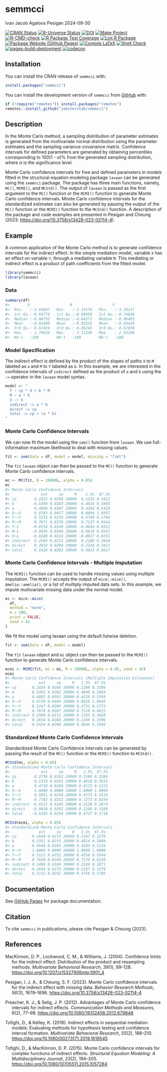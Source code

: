 semmcci
================
Ivan Jacob Agaloos Pesigan
2024-09-30

<!-- README.md is generated from .setup/readme/README.Rmd. Please edit that file -->

<!-- badges: start -->

[![CRAN
Status](https://www.r-pkg.org/badges/version/semmcci)](https://cran.r-project.org/package=semmcci)
[![R-Universe
Status](https://jeksterslab.r-universe.dev/badges/semmcci)](https://jeksterslab.r-universe.dev)
[![DOI](https://zenodo.org/badge/DOI/10.3758/s13428-023-02114-4.svg)](https://doi.org/10.3758/s13428-023-02114-4)
[![Make
Project](https://github.com/jeksterslab/semmcci/actions/workflows/make.yml/badge.svg)](https://github.com/jeksterslab/semmcci/actions/workflows/make.yml)
[![R-CMD-check](https://github.com/jeksterslab/semmcci/actions/workflows/check-full.yml/badge.svg)](https://github.com/jeksterslab/semmcci/actions/workflows/check-full.yml)
[![R Package Test
Coverage](https://github.com/jeksterslab/semmcci/actions/workflows/test-coverage.yml/badge.svg)](https://github.com/jeksterslab/semmcci/actions/workflows/test-coverage.yml)
[![Lint R
Package](https://github.com/jeksterslab/semmcci/actions/workflows/lint.yml/badge.svg)](https://github.com/jeksterslab/semmcci/actions/workflows/lint.yml)
[![Package Website (GitHub
Pages)](https://github.com/jeksterslab/semmcci/actions/workflows/pkgdown-gh-pages.yml/badge.svg)](https://github.com/jeksterslab/semmcci/actions/workflows/pkgdown-gh-pages.yml)
[![Compile
LaTeX](https://github.com/jeksterslab/semmcci/actions/workflows/latex.yml/badge.svg)](https://github.com/jeksterslab/semmcci/actions/workflows/latex.yml)
[![Shell
Check](https://github.com/jeksterslab/semmcci/actions/workflows/shellcheck.yml/badge.svg)](https://github.com/jeksterslab/semmcci/actions/workflows/shellcheck.yml)
[![pages-build-deployment](https://github.com/jeksterslab/semmcci/actions/workflows/pages/pages-build-deployment/badge.svg)](https://github.com/jeksterslab/semmcci/actions/workflows/pages/pages-build-deployment)
[![codecov](https://codecov.io/gh/jeksterslab/semmcci/branch/main/graph/badge.svg?token=KVLUET3DJ6)](https://codecov.io/gh/jeksterslab/semmcci)
<!-- badges: end -->

## Installation

You can install the CRAN release of `semmcci` with:

``` r
install.packages("semmcci")
```

You can install the development version of `semmcci` from
[GitHub](https://github.com/jeksterslab/semmcci) with:

``` r
if (!require("remotes")) install.packages("remotes")
remotes::install_github("jeksterslab/semmcci")
```

## Description

In the Monte Carlo method, a sampling distribution of parameter
estimates is generated from the multivariate normal distribution using
the parameter estimates and the sampling variance-covariance matrix.
Confidence intervals for defined parameters are generated by obtaining
percentiles corresponding to 100(1 - α)% from the generated sampling
distribution, where α is the significance level.

Monte Carlo confidence intervals for free and defined parameters in
models fitted in the structural equation modeling package `lavaan` can
be generated using the `semmcci` package. The package has three main
functions, namely, `MC()`, `MCMI()`, and `MCStd()`. The output of
`lavaan` is passed as the first argument to the `MC()` function or the
`MCMI()` function to generate Monte Carlo confidence intervals. Monte
Carlo confidence intervals for the standardized estimates can also be
generated by passing the output of the `MC()` function or the `MCMI()`
function to the `MCStd()` function. A description of the package and
code examples are presented in Pesigan and Cheung (2023:
<https://doi.org/10.3758/s13428-023-02114-4>).

## Example

A common application of the Monte Carlo method is to generate confidence
intervals for the indirect effect. In the simple mediation model,
variable `X` has an effect on variable `Y`, through a mediating variable
`M`. This mediating or indirect effect is a product of path coefficients
from the fitted model.

``` r
library(semmcci)
library(lavaan)
```

### Data

``` r
summary(df)
#>        X                  M                  Y           
#>  Min.   :-3.43847   Min.   :-3.33176   Min.   :-3.18217  
#>  1st Qu.:-0.64779   1st Qu.:-0.68956   1st Qu.:-0.74036  
#>  Median :-0.00732   Median :-0.04371   Median :-0.06403  
#>  Mean   :-0.02408   Mean   :-0.02356   Mean   :-0.03428  
#>  3rd Qu.: 0.61924   3rd Qu.: 0.66245   3rd Qu.: 0.67836  
#>  Max.   : 2.79820   Max.   : 3.11336   Max.   : 2.93204  
#>  NA's   :100        NA's   :100        NA's   :100
```

### Model Specification

The indirect effect is defined by the product of the slopes of paths `X`
to `M` labeled as `a` and `M` to `Y` labeled as `b`. In this example, we
are interested in the confidence intervals of `indirect` defined as the
product of `a` and `b` using the `:=` operator in the `lavaan` model
syntax.

``` r
model <- "
  Y ~ cp * X + b * M
  M ~ a * X
  X ~~ X
  indirect := a * b
  direct := cp
  total := cp + (a * b)
"
```

### Monte Carlo Confidence Intervals

We can now fit the model using the `sem()` function from `lavaan`. We
use full-information maximum likelihood to deal with missing values.

``` r
fit <- sem(data = df, model = model, missing = "fiml")
```

The `fit` `lavaan` object can then be passed to the `MC()` function to
generate Monte Carlo confidence intervals.

``` r
mc <- MC(fit, R = 20000L, alpha = 0.05)
mc
#> Monte Carlo Confidence Intervals
#>              est     se     R    2.5%  97.5%
#> cp        0.2832 0.0298 20000  0.2258 0.3421
#> b         0.5394 0.0283 20000  0.4834 0.5945
#> a         0.4809 0.0307 20000  0.4204 0.5410
#> X~~X      0.9703 0.0457 20000  0.8804 1.0597
#> Y~~Y      0.5253 0.0259 20000  0.4749 0.5766
#> M~~M      0.7871 0.0376 20000  0.7137 0.8614
#> Y~1      -0.0154 0.0249 20000 -0.0644 0.0321
#> M~1      -0.0039 0.0296 20000 -0.0619 0.0547
#> X~1      -0.0288 0.0324 20000 -0.0917 0.0351
#> indirect  0.2594 0.0212 20000  0.2189 0.3026
#> direct    0.2832 0.0298 20000  0.2258 0.3421
#> total     0.5426 0.0302 20000  0.4833 0.6017
```

### Monte Carlo Confidence Intervals - Multiple Imputation

The `MCMI()` function can be used to handle missing values using
multiple imputation. The `MCMI()` accepts the output of `mice::mice()`,
`Amelia::amelia()`, or a list of multiply imputed data sets. In this
example, we impute multivariate missing data under the normal model.

``` r
mi <- mice::mice(
  df,
  method = "norm",
  m = 100,
  print = FALSE,
  seed = 42
)
```

We fit the model using lavaan using the default listwise deletion.

``` r
fit <- sem(data = df, model = model)
```

The `fit` `lavaan` object and `mi` object can then be passed to the
`MCMI()` function to generate Monte Carlo confidence intervals.

``` r
mcmi <- MCMI(fit, mi = mi, R = 20000L, alpha = 0.05, seed = 42)
mcmi
#> Monte Carlo Confidence Intervals (Multiple Imputation Estimates)
#>             est     se     R   2.5%  97.5%
#> cp       0.2834 0.0288 20000 0.2260 0.3396
#> b        0.5392 0.0282 20000 0.4840 0.5944
#> a        0.4805 0.0301 20000 0.4210 0.5394
#> X~~X     0.9729 0.0464 20000 0.8826 1.0645
#> Y~~Y     0.5247 0.0266 20000 0.4731 0.5771
#> M~~M     0.7870 0.0387 20000 0.7110 0.8625
#> indirect 0.2590 0.0212 20000 0.2185 0.3020
#> direct   0.2834 0.0288 20000 0.2260 0.3396
#> total    0.5424 0.0296 20000 0.4844 0.5996
```

### Standardized Monte Carlo Confidence Intervals

Standardized Monte Carlo Confidence intervals can be generated by
passing the result of the `MC()` function or the `MCMI()` function to
`MCStd()`.

``` r
MCStd(mc, alpha = 0.05)
#> Standardized Monte Carlo Confidence Intervals
#>              est     se     R   2.5%  97.5%
#> cp        0.2736 0.0282 20000 0.2188 0.3289
#> b         0.5319 0.0253 20000 0.4818 0.5815
#> a         0.4710 0.0268 20000 0.4172 0.5222
#> X~~X      1.0000 0.0000 20000 1.0000 1.0000
#> Y~~Y      0.5051 0.0244 20000 0.4573 0.5533
#> M~~M      0.7782 0.0252 20000 0.7273 0.8259
#> indirect -0.0151 0.0184 20000 0.2150 0.2874
#> direct   -0.0039 0.0282 20000 0.2188 0.3289
#> total    -0.0293 0.0250 20000 0.4737 0.5719
```

``` r
MCStd(mcmi, alpha = 0.05)
#> Standardized Monte Carlo Confidence Intervals
#>             est     se     R   2.5%  97.5%
#> cp       0.2644 0.0273 20000 0.2197 0.3270
#> b        0.5351 0.0253 20000 0.4814 0.5804
#> a        0.4649 0.0265 20000 0.4183 0.5216
#> X~~X     1.0000 0.0000 20000 1.0000 1.0000
#> Y~~Y     0.5122 0.0252 20000 0.4559 0.5544
#> M~~M     0.7838 0.0249 20000 0.7279 0.8250
#> indirect 0.2488 0.0184 20000 0.2149 0.2871
#> direct   0.2644 0.0273 20000 0.2197 0.3270
#> total    0.5132 0.0242 20000 0.4750 0.5705
```

## Documentation

See [GitHub Pages](https://jeksterslab.github.io/semmcci/index.html) for
package documentation.

## Citation

To cite `semmcci` in publications, please cite Pesigan & Cheung (2023).

## References

<div id="refs" class="references csl-bib-body hanging-indent"
entry-spacing="0" line-spacing="2">

<div id="ref-MacKinnon-Lockwood-Williams-2004" class="csl-entry">

MacKinnon, D. P., Lockwood, C. M., & Williams, J. (2004). Confidence
limits for the indirect effect: Distribution of the product and
resampling methods. *Multivariate Behavioral Research*, *39*(1), 99–128.
<https://doi.org/10.1207/s15327906mbr3901_4>

</div>

<div id="ref-Pesigan-Cheung-2023" class="csl-entry">

Pesigan, I. J. A., & Cheung, S. F. (2023). Monte Carlo confidence
intervals for the indirect effect with missing data. *Behavior Research
Methods*, *56*(3), 1678–1696.
<https://doi.org/10.3758/s13428-023-02114-4>

</div>

<div id="ref-Preacher-Selig-2012" class="csl-entry">

Preacher, K. J., & Selig, J. P. (2012). Advantages of Monte Carlo
confidence intervals for indirect effects. *Communication Methods and
Measures*, *6*(2), 77–98. <https://doi.org/10.1080/19312458.2012.679848>

</div>

<div id="ref-Tofighi-Kelley-2019" class="csl-entry">

Tofighi, D., & Kelley, K. (2019). Indirect effects in sequential
mediation models: Evaluating methods for hypothesis testing and
confidence interval formation. *Multivariate Behavioral Research*,
*55*(2), 188–210. <https://doi.org/10.1080/00273171.2019.1618545>

</div>

<div id="ref-Tofighi-MacKinnon-2015" class="csl-entry">

Tofighi, D., & MacKinnon, D. P. (2015). Monte Carlo confidence intervals
for complex functions of indirect effects. *Structural Equation
Modeling: A Multidisciplinary Journal*, *23*(2), 194–205.
<https://doi.org/10.1080/10705511.2015.1057284>

</div>

</div>
